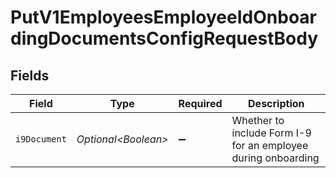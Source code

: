 # PutV1EmployeesEmployeeIdOnboardingDocumentsConfigRequestBody


## Fields

| Field                                                         | Type                                                          | Required                                                      | Description                                                   |
| ------------------------------------------------------------- | ------------------------------------------------------------- | ------------------------------------------------------------- | ------------------------------------------------------------- |
| `i9Document`                                                  | *Optional\<Boolean>*                                          | :heavy_minus_sign:                                            | Whether to include Form I-9 for an employee during onboarding |